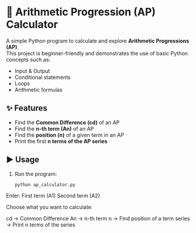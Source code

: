# 📘 Arithmetic Progression (AP) Calculator

A simple Python program to calculate and explore **Arithmetic Progressions (AP)**.  
This project is beginner-friendly and demonstrates the use of basic Python concepts such as:
- Input & Output
- Conditional statements
- Loops
- Arithmetic formulas

## ✨ Features
- Find the **Common Difference (cd)** of an AP
- Find the **n-th term (An)** of an AP
- Find the **position (n)** of a given term in an AP
- Print the first **n terms of the AP series**

## ▶️ Usage
1. Run the program:
   ```bash
   python ap_calculator.py
Enter:
First term (A1)
Second term (A2)

Choose what you want to calculate:

cd → Common Difference
An → n-th term
n → Find position of a term
series → Print n terms of the series
